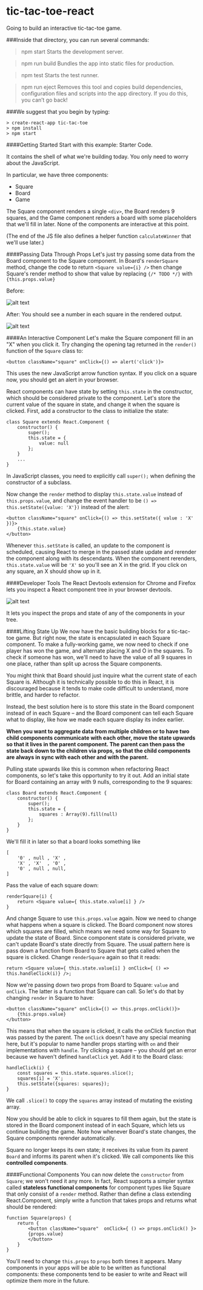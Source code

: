 # tic-tac-toe-react
Going to build an interactive tic-tac-toe game.

###Inside that directory, you can run several commands:

>npm start
Starts the development server.

>npm run build
Bundles the app into static files for production.

>npm test
Starts the test runner.

>npm run eject
Removes this tool and copies build dependencies, configuration files
and scripts into the app directory. If you do this, you can’t go back!

###We suggest that you begin by typing:

	> create-react-app tic-tac-toe
	> npm install
	> npm start

####Getting Started
Start with this example: Starter Code.

It contains the shell of what we're building today. You only need to worry about the JavaScript.

In particular, we have three components:
 - Square
 - Board
 - Game

The Square component renders a single `` <div> ``, the Board renders 9 squares, and the Game component renders a board with some placeholders that we'll fill in later. None of the components are interactive at this point.

(The end of the JS file also defines a helper function `` calculateWinner `` that we'll use later.)

####Passing Data Through Props
Let's just try passing some data from the Board component to the Square component. In Board's `` renderSquare  `` method, change the code to return `` <Square value={i} /> `` then change Square's render method to show that value by replacing `` {/* TODO */} `` with `` {this.props.value} ``

Before:

![alt text](https://facebook.github.io/react/img/tutorial/tictac-empty.png "before")


After: You should see a number in each square in the rendered output.

![alt text](https://facebook.github.io/react/img/tutorial/tictac-numbers.png "after")

####An Interactive Component
Let's make the Square component fill in an "X" when you click it. Try changing the opening tag returned in the `` render() `` function of the `` Square `` class to:

	<button className="square" onClick={() => alert('click')}>

This uses the new JavaScript arrow function syntax. If you click on a square now, you should get an alert in your browser.

React components can have state by setting `` this.state `` in the constructor, which should be considered private to the component. Let's store the current value of the square in state, and change it when the square is clicked. First, add a constructor to the class to initialize the state:

	class Square extends React.Component {
		constructor() {
			super();
			this.state = {
				value: null
			};
		}
		...
	}

In JavaScript classes, you need to explicitly call `` super(); `` when defining the constructor of a subclass. 

Now change the `` render `` method to display `` this.state.value `` instead of `` this.props.value ``, and change the event handler to be `` () => this.setState({value: 'X'}) `` instead of the alert:

	<button className="square" onClick={() => this.setState({ value : 'X' })}>
		{this.state.value}
	</button>

Whenever `` this.setState `` is called, an update to the component is scheduled, causing React to merge in the passed state update and rerender the component along with its descendants. When the component rerenders, `` this.state.value `` will be `` 'X' `` so you'll see an X in the grid.
If you click on any square, an X should show up in it. 

####Developer Tools
The React Devtools extension for Chrome and Firefox lets you inspect a React component tree in your browser devtools.

![alt text](https://facebook.github.io/react/img/tutorial/devtools.png, "debugger")

It lets you inspect the props and state of any of the components in your tree.

####Lifting State Up
We now have the basic building blocks for a tic-tac-toe game. But right now, the state is encapsulated in each Square component. To make a fully-working game, we now need to check if one player has won the game, and alternate placing X and O in the squares. To check if someone has won, we'll need to have the value of all 9 squares in one place, rather than split up across the Square components.

You might think that Board should just inquire what the current state of each Square is. Although it is technically possible to do this in React, it is discouraged because it tends to make code difficult to understand, more brittle, and harder to refactor.

Instead, the best solution here is to store this state in the Board component instead of in each Square – and the Board component can tell each Square what to display, like how we made each square display its index earlier.

**When you want to aggregate data from multiple children or to have two child components communicate with each other, move the state upwards so that it lives in the parent component. The parent can then pass the state back down to the children via props, so that the child components are always in sync with each other and with the parent.**

Pulling state upwards like this is common when refactoring React components, so let's take this opportunity to try it out. Add an initial state for Board containing an array with 9 nulls, corresponding to the 9 squares:

	class Board extends React.Component {
		constructor() {
			super();
			this.state = {
				squares : Array(9).fill(null)
			};
		}
	}

We'll fill it in later so that a board looks something like

	[
		'0' , null , 'X' ,
		'X' , 'X'  , '0' ,
		'0' , null , null,
	]


Pass the value of each square down:

	renderSquare(i) {
		return <Square value={ this.state.value[i] } />
	}

And change Square to use `` this.props.value `` again. Now we need to change what happens when a square is clicked. 
The Board component now stores which squares are filled, which means we need some way for Square to update the state of Board. Since component state is considered private, we can't update Board's state directly from Square. The usual pattern here is pass down a function from Board to Square that gets called when the square is clicked. Change `` renderSquare `` again so that it reads:

	return <Square value={ this.state.value[i] } onClick={ () => this.handleClick(i)} />;

Now we're passing down two props from Board to Square: `` value `` and `` onClick ``. The latter is a function that Square can call. So let's do that by changing `` render `` in Square to have:

	<button className="square" onClick={() => this.props.onClick()}>
		{this.props.value}
	</button>

This means that when the square is clicked, it calls the onClick function that was passed by the parent. The `` onClick `` doesn't have any special meaning here, but it's popular to name handler props starting with `` on `` and their implementations with `` handle ``. Try clicking a square – you should get an error because we haven't defined `` handleClick `` yet. Add it to the Board class:

	handleClick(i) {
		const squares = this.state.squares.slice();
		squares[i] = 'X';
		this.setState({squares: squares});
	}

We call `` .slice() `` to copy the `` squares `` array instead of mutating the existing array.

Now you should be able to click in squares to fill them again, but the state is stored in the Board component instead of in each Square, which lets us continue building the game. Note how whenever Board's state changes, the Square components rerender automatically.

Square no longer keeps its own state; it receives its value from its parent `` Board `` and informs its parent when it's clicked. We call components like this **controlled components**.

####Functional Components
You can now delete the `` constructor `` from `` Square ``; we won't need it any more. In fact, React supports a simpler syntax called **stateless functional components** for component types like Square that only consist of a `` render `` method. Rather than define a class extending React.Component, simply write a function that takes props and returns what should be rendered:

	function Square(props) {
		return {
			<button className="square"  onClick={ () => props.onClick() }>
			{props.value}
			</button>
		}
	}

You'll need to change `` this.props `` to `` props `` both times it appears. Many components in your apps will be able to be written as functional components: these components tend to be easier to write and React will optimize them more in the future.
